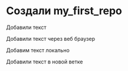 #  Создали my_first_repo

Добавили текст 

Добавили текст через веб браузер


Добавим текст локально

Добавили текст в новой ветке